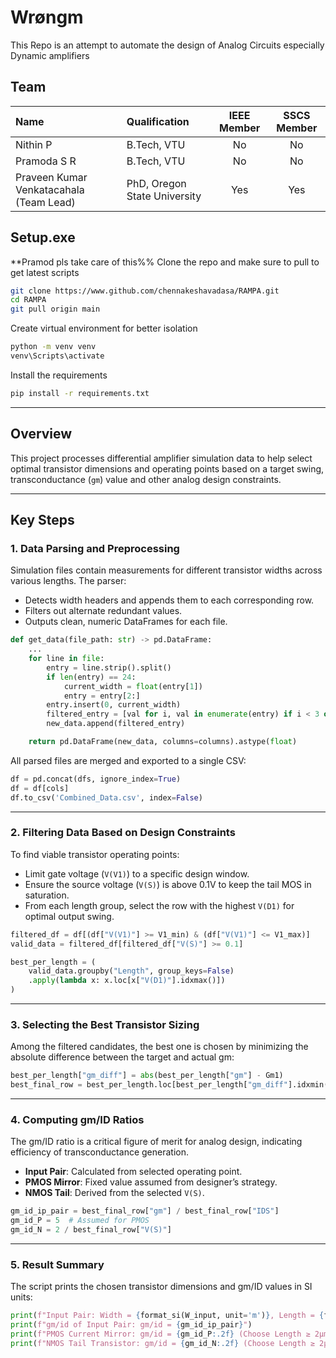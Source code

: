 
# Wrøngm
This Repo is an attempt to automate the design of Analog Circuits especially Dynamic amplifiers

## Team

| Name | Qualification | IEEE Member | SSCS Member |
|:--|:--|:--:|:--:|
| Nithin P | B.Tech, VTU | No | No |
| Pramoda S R | B.Tech, VTU | No | No |
| Praveen Kumar Venkatacahala (Team Lead) | PhD, Oregon State University | Yes | Yes |
 
## Setup.exe
**Pramod pls take care of this%%
Clone the repo and make sure to pull to get latest scripts
```bash
git clone https://www.github.com/chennakeshavadasa/RAMPA.git
cd RAMPA
git pull origin main
```

Create virtual environment for better isolation
```bash
python -m venv venv
venv\Scripts\activate
```

Install the requirements
```bash
pip install -r requirements.txt
```

---

## Overview

This project processes differential amplifier simulation data to help select optimal transistor dimensions and operating points based on a target swing, transconductance (`gm`) value and other analog design constraints.

---

## Key Steps

### 1. **Data Parsing and Preprocessing**

Simulation files contain measurements for different transistor widths across various lengths. The parser:

- Detects width headers and appends them to each corresponding row.
- Filters out alternate redundant values.
- Outputs clean, numeric DataFrames for each file.

```python
def get_data(file_path: str) -> pd.DataFrame:
    ...
    for line in file:
        entry = line.strip().split()
        if len(entry) == 24:
            current_width = float(entry[1])
            entry = entry[2:]
        entry.insert(0, current_width)
        filtered_entry = [val for i, val in enumerate(entry) if i < 3 or i % 2 == 0]
        new_data.append(filtered_entry)

    return pd.DataFrame(new_data, columns=columns).astype(float)
```

All parsed files are merged and exported to a single CSV:

```python
df = pd.concat(dfs, ignore_index=True)
df = df[cols]
df.to_csv('Combined_Data.csv', index=False)
```

---

### 2. **Filtering Data Based on Design Constraints**

To find viable transistor operating points:

- Limit gate voltage (`V(V1)`) to a specific design window.
- Ensure the source voltage (`V(S)`) is above 0.1V to keep the tail MOS in saturation.
- From each length group, select the row with the highest `V(D1)` for optimal output swing.

```python
filtered_df = df[(df["V(V1)"] >= V1_min) & (df["V(V1)"] <= V1_max)]
valid_data = filtered_df[filtered_df["V(S)"] >= 0.1]

best_per_length = (
    valid_data.groupby("Length", group_keys=False)
    .apply(lambda x: x.loc[x["V(D1)"].idxmax()])
)
```

---

### 3. **Selecting the Best Transistor Sizing**

Among the filtered candidates, the best one is chosen by minimizing the absolute difference between the target and actual gm:

```python
best_per_length["gm_diff"] = abs(best_per_length["gm"] - Gm1)
best_final_row = best_per_length.loc[best_per_length["gm_diff"].idxmin()].copy()
```

---

### 4. **Computing gm/ID Ratios**

The gm/ID ratio is a critical figure of merit for analog design, indicating efficiency of transconductance generation.

- **Input Pair**: Calculated from selected operating point.
- **PMOS Mirror**: Fixed value assumed from designer’s strategy.
- **NMOS Tail**: Derived from the selected `V(S)`.

```python
gm_id_ip_pair = best_final_row["gm"] / best_final_row["IDS"]
gm_id_P = 5  # Assumed for PMOS
gm_id_N = 2 / best_final_row["V(S)"]
```

---

### 5. **Result Summary**

The script prints the chosen transistor dimensions and gm/ID values in SI units:

```python
print(f"Input Pair: Width = {format_si(W_input, unit='m')}, Length = {format_si(L_input, unit='m')}")
print(f"gm/id of Input Pair: gm/id = {gm_id_ip_pair}")
print(f"PMOS Current Mirror: gm/id = {gm_id_P:.2f} (Choose Length ≥ 2µm)")
print(f"NMOS Tail Transistor: gm/id = {gm_id_N:.2f} (Choose Length ≥ 2µm)")
```
